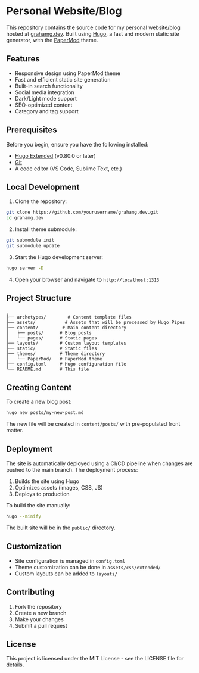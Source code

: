 # Personal Website/Blog

This repository contains the source code for my personal website/blog hosted at [grahamg.dev](https://grahamg.dev). Built using [Hugo](https://gohugo.io/), a fast and modern static site generator, with the [PaperMod](https://github.com/adityatelange/hugo-PaperMod) theme.

## Features

- Responsive design using PaperMod theme
- Fast and efficient static site generation
- Built-in search functionality
- Social media integration
- Dark/Light mode support
- SEO-optimized content
- Category and tag support

## Prerequisites

Before you begin, ensure you have the following installed:

- [Hugo Extended](https://gohugo.io/installation/) (v0.80.0 or later)
- [Git](https://git-scm.com/)
- A code editor (VS Code, Sublime Text, etc.)

## Local Development

1. Clone the repository:
```bash
git clone https://github.com/yourusername/grahamg.dev.git
cd grahamg.dev
```

2. Install theme submodule:
```bash
git submodule init
git submodule update
```

3. Start the Hugo development server:
```bash
hugo server -D
```

4. Open your browser and navigate to `http://localhost:1313`

## Project Structure

```
.
├── archetypes/        # Content template files
├── assets/           # Assets that will be processed by Hugo Pipes
├── content/         # Main content directory
│   ├── posts/      # Blog posts
│   └── pages/      # Static pages
├── layouts/        # Custom layout templates
├── static/         # Static files
├── themes/         # Theme directory
│   └── PaperMod/   # PaperMod theme
├── config.toml     # Hugo configuration file
└── README.md       # This file
```

## Creating Content

To create a new blog post:

```bash
hugo new posts/my-new-post.md
```

The new file will be created in `content/posts/` with pre-populated front matter.

## Deployment

The site is automatically deployed using a CI/CD pipeline when changes are pushed to the main branch. The deployment process:

1. Builds the site using Hugo
2. Optimizes assets (images, CSS, JS)
3. Deploys to production

To build the site manually:

```bash
hugo --minify
```

The built site will be in the `public/` directory.

## Customization

- Site configuration is managed in `config.toml`
- Theme customization can be done in `assets/css/extended/`
- Custom layouts can be added to `layouts/`

## Contributing

1. Fork the repository
2. Create a new branch
3. Make your changes
4. Submit a pull request

## License

This project is licensed under the MIT License - see the LICENSE file for details.

